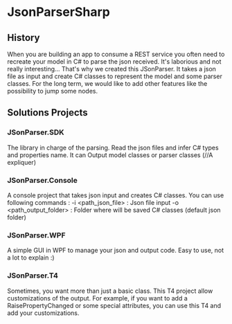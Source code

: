 # JsonParserSharp
## History
When you are building an app to consume a REST service you often need to recreate your model in C# to parse the json received. It's laborious and not really interesting… 
That's why we created this JSonParser. It takes a json file as input and create C# classes to represent the model and some parser classes.
For the long term, we would like to add other features like the possibility to jump some nodes.

## Solutions Projects
### JSonParser.SDK
The library in charge of the parsing. Read the json files and infer C# types and properties name.
It can Output model classes or parser classes (//A expliquer)

### JSonParser.Console
A console project that takes json input and creates C# classes. You can use following commands :
-i <path_json_file> : Json file input
-o <path_output_folder> : Folder where will be saved C# classes (default json folder)

### JSonParser.WPF
A simple GUI in WPF to manage your json and output code. Easy to use, not a lot to explain :)

### JSonParser.T4
Sometimes, you want more than just a basic class. This T4 project allow customizations of the output. For example, if you want to add a RaisePropertyChanged or some special attributes, you can use this T4 and add your customizations.
